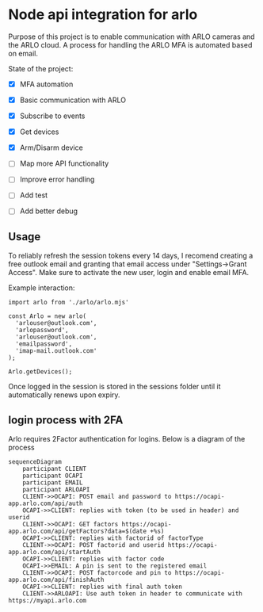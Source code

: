 # Node api integration for arlo

Purpose of this project is to enable communication with ARLO cameras and the ARLO cloud.
A process for handling the ARLO MFA is automated based on email.

State of the project:

- [x] MFA automation
- [x] Basic communication with ARLO
- [x] Subscribe to events
- [x] Get devices
- [x] Arm/Disarm device
- [ ] Map more API functionality
- [ ] Improve error handling
- [ ] Add test
- [ ] Add better debug


## Usage

To reliably refresh the session tokens every 14 days, I recomend creating a free outlook email and granting that email access under "Settings->Grant Access". Make sure to activate the new user, login and enable email MFA.

Example interaction:
```
import arlo from './arlo/arlo.mjs'

const Arlo = new arlo(
  'arlouser@outlook.com',
  'arlopassword',
  'arlouser@outlook.com',
  'emailpassword',
  'imap-mail.outlook.com'
);

Arlo.getDevices();   
```

Once logged in the session is stored in the sessions folder until it automatically renews upon expiry.


## login process with 2FA

Arlo requires 2Factor authentication for logins. Below is a diagram of the process

```mermaid
sequenceDiagram
    participant CLIENT
    participant OCAPI
    participant EMAIL
    participant ARLOAPI
    CLIENT->>OCAPI: POST email and password to https://ocapi-app.arlo.com/api/auth
    OCAPI->>CLIENT: replies with token (to be used in header) and userid
    CLIENT->>OCAPI: GET factors https://ocapi-app.arlo.com/api/getFactors?data=$(date +%s)
    OCAPI->>CLIENT: replies with factorid of factorType
    CLIENT->>OCAPI: POST factorid and userid https://ocapi-app.arlo.com/api/startAuth
    OCAPI->>CLIENT: replies with factor code
    OCAPI->>EMAIL: A pin is sent to the registered email 
    CLIENT->>OCAPI: POST factorcode and pin to https://ocapi-app.arlo.com/api/finishAuth
    OCAPI->>CLIENT: replies with final auth token
    CLIENT->>ARLOAPI: Use auth token in header to communicate with https://myapi.arlo.com
```